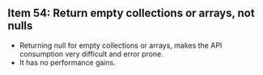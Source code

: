 ## Item 54: Return empty collections or arrays, not nulls

- Returning null for empty collections or arrays, makes the API consumption very difficult and error prone.
- It has no performance gains.
